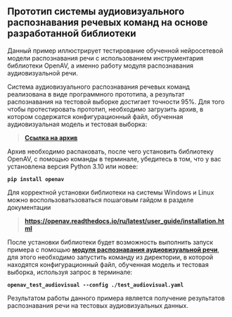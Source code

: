 ## Прототип системы аудиовизуального распознавания речевых команд на основе разработанной библиотеки

Данный пример иллюстрирует тестирование обученной нейросетевой модели распознавания речи с использованием инструментария библиотеки OpenAV, а именно работу модуля распознавания аудиовизуальной речи.

Система аудиовизуального распознавания речевых команд реализована в виде программного прототипа, а результат распознавания на тестовой выборке достигает точности 95%. Для того чтобы протестировать прототип, необходимо загрузить архив, в котором содержатся конфигурационный файл, обученная аудиовизуальная модель и тестовая выборка:

> **[Ссылка на архив](https://files.sberdisk.ru/s/PzHvBw0DoBt9dre)**

 Архив необходимо распаковать, после чего установить библиотеку OpenAV, с помощью команды в терминале, убедитесь в том, что у вас установлена версия Python 3.10 или новее:

**`pip install openav`**

Для корректной установки библиотеки на системы Windows и Linux можно воспользоватьзоваться пошаговым гайдом в разделе документации
> **https://openav.readthedocs.io/ru/latest/user_guide/installation.html**

После установки библиотеки будет возможность выполнить запуск примера с помощью **[модуля распознавания аудиовизуальной речи](https://openav.readthedocs.io/ru/latest/user_guide/modules/fusion/audiovisual_test.html)**, для этого необходимо запустить команду из директории, в которой находятся конфигурационный файл, обученная модель и тестовая выборка, используя запрос в терминале:

**`openav_test_audiovisual --config ./test_audiovisual.yaml`**

Результатом работы данного примера является получение результатов распознавания речи на тестовых аудиовизуальных данных.
